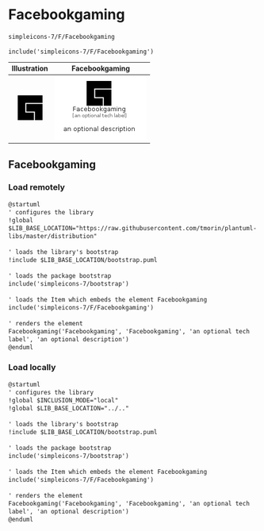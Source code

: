 # Facebookgaming


```text
simpleicons-7/F/Facebookgaming
```

```text
include('simpleicons-7/F/Facebookgaming')
```



| Illustration | Facebookgaming |
| :---: | :---: |
| ![illustration for Illustration](../../simpleicons-7/F/Facebookgaming.png) | ![illustration for Facebookgaming](../../simpleicons-7/F/Facebookgaming.Local.png) |




## Facebookgaming

### Load remotely
```plantuml
@startuml
' configures the library
!global $LIB_BASE_LOCATION="https://raw.githubusercontent.com/tmorin/plantuml-libs/master/distribution"

' loads the library's bootstrap
!include $LIB_BASE_LOCATION/bootstrap.puml

' loads the package bootstrap
include('simpleicons-7/bootstrap')

' loads the Item which embeds the element Facebookgaming
include('simpleicons-7/F/Facebookgaming')

' renders the element
Facebookgaming('Facebookgaming', 'Facebookgaming', 'an optional tech label', 'an optional description')
@enduml
```

### Load locally
```plantuml
@startuml
' configures the library
!global $INCLUSION_MODE="local"
!global $LIB_BASE_LOCATION="../.."

' loads the library's bootstrap
!include $LIB_BASE_LOCATION/bootstrap.puml

' loads the package bootstrap
include('simpleicons-7/bootstrap')

' loads the Item which embeds the element Facebookgaming
include('simpleicons-7/F/Facebookgaming')

' renders the element
Facebookgaming('Facebookgaming', 'Facebookgaming', 'an optional tech label', 'an optional description')
@enduml
```

